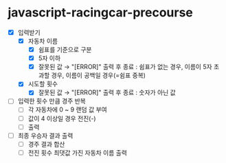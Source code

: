 # javascript-racingcar-precourse
- [X]  입력받기
    - [X]  자동차 이름
        - [X]  쉼표를 기준으로 구분
        - [X]  5자 이하
        - [X]  잘못된 값 → "[ERROR]" 출력 후 종료 : 쉼표가 없는 경우, 이름이 5자 초과할 경우, 이름이 공백일 경우(=쉼표 중복)
    - [X]  시도할 횟수
        - [X]  잘못된 값 → "[ERROR]" 출력 후 종료 : 숫자가 아닌 값
- [ ]  입력한 횟수 만큼 경주 반복
    - [ ]  각 자동차에 0 ~ 9 랜덤 값 부여
    - [ ]  값이 4 이상일 경우 전진(-)
    - [ ]  출력
- [ ]  최종 우승자 결과 출력
    - [ ]  경주 결과 합산
    - [ ]  전진 횟수 최댓값 가진 자동차 이름 출력
